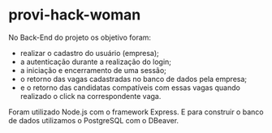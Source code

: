 # provi-hack-woman

No Back-End do projeto os objetivo foram:
- realizar o cadastro do usuário (empresa);
- a autenticação durante a realização do login;
- a iniciação e encerramento de uma sessão;
- o retorno das vagas cadastradas no banco de dados pela empresa;
- e o retorno das candidatas compatíveis com essas vagas quando realizado o click na correspondente vaga.

Foram utilizado Node.js com o framework Express. E para construir o banco de dados utilizamos o PostgreSQL com o DBeaver.
